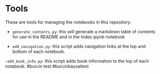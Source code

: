 # Tools

These are tools for managing the notebooks in this repository.

- ``generate_contents.py``: this will generate a markdown table of contents for use in the README and in the Index.ipynb notebook

- ``add_navigation.py``: this script adds navigation links at the top and bottom of each notebook.

-``add_book_info.py``: this script adds book information to the top of each notebook.
#burcin test
#burcinbaysaltest
